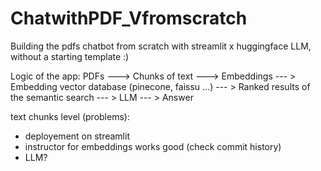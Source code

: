# ChatwithPDF_Vfromscratch
Building the pdfs chatbot from scratch with streamlit x huggingface LLM, without a starting template :) 


Logic of the app: 
PDFs --->  Chunks of text --->  Embeddings --- > Embedding vector database (pinecone, faissu ...) --- > Ranked results of the semantic search --- > LLM --- > Answer 


text chunks level (problems):
- deployement on streamlit 
- instructor for embeddings works good (check commit history)
- LLM?